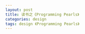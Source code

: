 ```yaml
---
layout: post
title: 读书之《Programming Pearls》
categories: design
tags: design 《Programming Pearls》
---
```


#### 